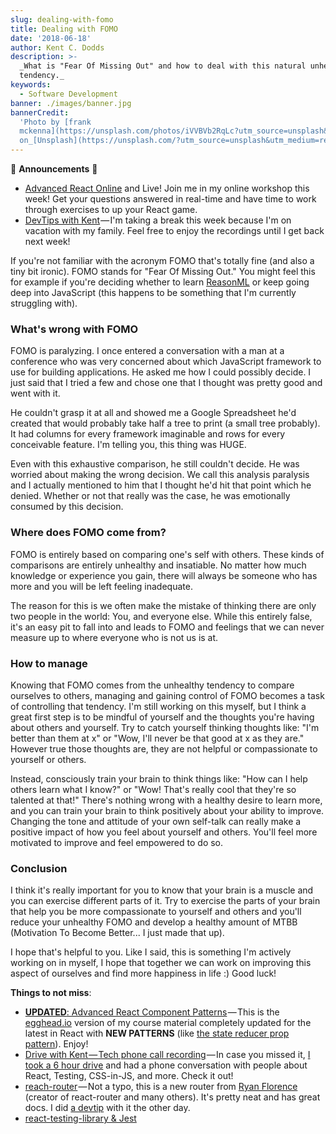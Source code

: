 ```yaml
---
slug: dealing-with-fomo
title: Dealing with FOMO
date: '2018-06-18'
author: Kent C. Dodds
description: >-
  _What is "Fear Of Missing Out" and how to deal with this natural unhealthy
  tendency._
keywords:
  - Software Development
banner: ./images/banner.jpg
bannerCredit:
  'Photo by [frank
  mckenna](https://unsplash.com/photos/iVVBVb2RqLc?utm_source=unsplash&utm_medium=referral&utm_content=creditCopyText)
  on_[Unsplash](https://unsplash.com/?utm_source=unsplash&utm_medium=referral&utm_content=creditCopyText)'
---
```


🚨 **Announcements** 🚨

- [Advanced React Online](https://workshop.me/2018-06-advanced-react?a=kent) and
  Live! Join me in my online workshop this week! Get your questions answered in
  real-time and have time to work through exercises to up your React game.
- [DevTips with Kent](http://kcd.im/devtips) — I'm taking a break this week
  because I'm on vacation with my family. Feel free to enjoy the recordings
  until I get back next week!

If you're not familiar with the acronym FOMO that's totally fine (and also a
tiny bit ironic). FOMO stands for "Fear Of Missing Out." You might feel this for
example if you're deciding whether to learn
[ReasonML](https://reasonml.github.io/) or keep going deep into JavaScript (this
happens to be something that I'm currently struggling with).

### What's wrong with FOMO

FOMO is paralyzing. I once entered a conversation with a man at a conference who
was very concerned about which JavaScript framework to use for building
applications. He asked me how I could possibly decide. I just said that I tried
a few and chose one that I thought was pretty good and went with it.

He couldn't grasp it at all and showed me a Google Spreadsheet he'd created that
would probably take half a tree to print (a small tree probably). It had columns
for every framework imaginable and rows for every conceivable feature. I'm
telling you, this thing was HUGE.

Even with this exhaustive comparison, he still couldn't decide. He was worried
about making the wrong decision. We call this analysis paralysis and I actually
mentioned to him that I thought he'd hit that point which he denied. Whether or
not that really was the case, he was emotionally consumed by this decision.

### Where does FOMO come from?

FOMO is entirely based on comparing one's self with others. These kinds of
comparisons are entirely unhealthy and insatiable. No matter how much knowledge
or experience you gain, there will always be someone who has more and you will
be left feeling inadequate.

The reason for this is we often make the mistake of thinking there are only two
people in the world: You, and everyone else. While this entirely false, it's an
easy pit to fall into and leads to FOMO and feelings that we can never measure
up to where everyone who is not us is at.

### How to manage

Knowing that FOMO comes from the unhealthy tendency to compare ourselves to
others, managing and gaining control of FOMO becomes a task of controlling that
tendency. I'm still working on this myself, but I think a great first step is to
be mindful of yourself and the thoughts you're having about others and yourself.
Try to catch yourself thinking thoughts like: "I'm better than them at x" or
"Wow, I'll never be that good at x as they are." However true those thoughts
are, they are not helpful or compassionate to yourself or others.

Instead, consciously train your brain to think things like: "How can I help
others learn what I know?" or "Wow! That's really cool that they're so talented
at that!" There's nothing wrong with a healthy desire to learn more, and you can
train your brain to think positively about your ability to improve. Changing the
tone and attitude of your own self-talk can really make a positive impact of how
you feel about yourself and others. You'll feel more motivated to improve and
feel empowered to do so.

### Conclusion

I think it's really important for you to know that your brain is a muscle and
you can exercise different parts of it. Try to exercise the parts of your brain
that help you be more compassionate to yourself and others and you'll reduce
your unhealthy FOMO and develop a healthy amount of MTBB (Motivation To Become
Better... I just made that up).

I hope that's helpful to you. Like I said, this is something I'm actively
working on in myself, I hope that together we can work on improving this aspect
of ourselves and find more happiness in life :) Good luck!

**Things to not miss**:

- [**UPDATED**: Advanced React Component Patterns](http://kcd.im/advanced-react) — This
  is the [egghead.io](http://egghead.io/) version of my course material
  completely updated for the latest in React with **NEW PATTERNS** (like
  [the state reducer prop pattern](https://blog.kentcdodds.com/the-state-reducer-pattern--b40316cfac57)).
  Enjoy!
- [Drive with Kent — Tech phone call recording](https://www.youtube.com/watch?v=vVlcq3e1ooI) — In
  case you missed it,
  [I took a 6 hour drive](https://github.com/kentcdodds/ama/issues/405) and had
  a phone conversation with people about React, Testing, CSS-in-JS, and more.
  Check it out!
- [reach-router](https://reach.tech/router) — Not a typo, this is a new router
  from [Ryan Florence](https://twitter.com/ryanflorence) (creator of
  react-router and many others). It's pretty neat and has great docs. I did
  [a devtip](https://www.youtube.com/watch?v=J1vsBrSUptA&list=PLV5CVI1eNcJgCrPH_e6d57KRUTiDZgs0u)
  with it the other day.
- [react-testing-library & Jest](http://www.richardkotze.com/coding/react-testing-library-jest)
